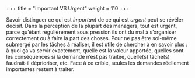 +++
title = "Important VS Urgent"
weight = 110
+++

Savoir distinguer ce qui est *important* de ce qui est *urgent* peut se révéler décisif. Dans la perception de la 
plupart des managers, tout est urgent, parce qu’étant régulièrement sous pression ils ont du mal à s’organiser 
correctement ou à faire la part des choses. Pour ne pas être soi-même submergé par les tâches à réaliser, il est 
utile de chercher à en savoir plus : à quoi ça va servir exactement, quelle est la valeur apportée, quelles sont 
les conséquences si la demande n’est pas traitée, quelle(s) tâche(s) faudrait-il déprioriser, etc. Face à ce crible, 
seules les demandes réellement importantes restent à traiter.